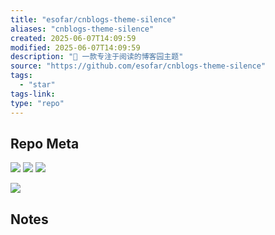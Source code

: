 ```yaml
---
title: "esofar/cnblogs-theme-silence"
aliases: "cnblogs-theme-silence"
created: 2025-06-07T14:09:59
modified: 2025-06-07T14:09:59
description: "📖 一款专注于阅读的博客园主题"
source: "https://github.com/esofar/cnblogs-theme-silence"
tags:
  - "star"
tags-link:
type: "repo"
---
```

## Repo Meta

![](https://img.shields.io/github/stars/esofar/cnblogs-theme-silence?style=for-the-badge&label=stars) ![](https://img.shields.io/github/repo-size/esofar/cnblogs-theme-silence?style=for-the-badge&label=size) ![](https://img.shields.io/github/created-at/esofar/cnblogs-theme-silence?style=for-the-badge&label=since)

[![](https://github-readme-stats.vercel.app/api/pin/?username=esofar&repo=cnblogs-theme-silence&bg_color=00000000)](https://github.com/esofar/cnblogs-theme-silence)

## Notes

